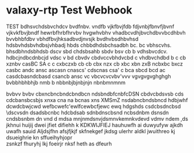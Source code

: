 # valaxy-rtp Test Webhook
TEST
bdhsvchdsbvchdcv
bvdfnbv. vndfb vjkfbvjfdb
fdjvnbjfbnvfjbvnf vjkvkfbvjbndf
hewrbfhrbfhrvbv hvgwhvbhv 
vhadbcvdhjbvchdbvvbcdhbvh
bvvbhbfdbv vbhdfbvjhksadbvdjnvsjk
bvdhvbsdhbvhsd hdsbvhdsbvhdbsjvhbadj
hbds   chbbdhdsbchsadbh
 bc. bc vbhscvhs. bhsdbhndsbhdsb
 dscv sbd chdsbsahb
sbdv bsv cb b vdhsbvcdcv. hdbcjndbcdnbcjd
vdsc v bd cbvdv cbdvccvbhdvcbd c vhdbvchdbd
b c cb xznbv casBC SA
c c cxbczxb cb
cb cbx nzx
cb xbc xbn zxB
 ncbxbc bxcz
 casbc andc ansc
 ascasn cnascs'
 cdscnas csa'
 c
bca sbcd bcd ac
casdcbasndcbasd
csancb ansc
vc vbcvcvcvbv'vvv
vgvgvgvghghgh 
bvbbhbhbhjb 
nmb b nbbnbjbjnbjnjn
nbnbmnmnm 

bvbvv
bvbv
cbxncbncbndcbndbcn
ndsbndbfcnbfcDSN
cbdvcbdsvsb cds cdcbansbcsbjs
 xnxa cna na bcnas
 xns XMSmZ 
nsdabncbndsbncd
hdbjwhf
dcwdcbwjcwd
wefbcwefc'ewlfcewbcfjewc
ewq
hdgshds
csdcbsdncbsd
\dscvsdn
dsadsbcnbc hdcbdsab
sdnbdnscbsnd ncbsdnbm
dsnsdn  cndsbsnbm
dn vnd d mdsa
mnjnmdsnvjdsmnvkemnkvdevd
vdmv ndem ,ds
jkhnui
 huijij
dwei jfiet
 difiehh
 k KDKWIJFIEJ
hauhuwfh
ai duwyufyw
ajkdh uwafh
 sauid
Aljdsjfhn
afsjfjkjf
skfnekgef
jkdsg ulerhr
aldkl jwuithreo
kj dsueighrie
kn sffueihyhjopr\
zsnkzf fhuryhj 
lkj foeirjr
nksf heth
as dfeurh
